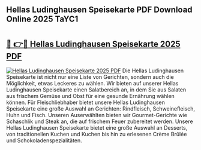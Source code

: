 ## Hellas Ludinghausen Speisekarte PDF Download Online 2025 TaYC1

# <h2><a href="http://gc8ouo.nevu.top/?p=Hellas+Ludinghausen+Speisekarte">🔗 👉🔴 Hellas Ludinghausen Speisekarte 2025 PDF</a></h2>

[![Hellas Ludinghausen Speisekarte 2025 PDF](https://i.imgur.com/dBaPXMq.png)](http://gc8ouo.nevu.top/?p=Hellas+Ludinghausen+Speisekarte)
Die Hellas Ludinghausen Speisekarte ist nicht nur eine Liste von Gerichten, sondern auch die Möglichkeit, etwas Leckeres zu wählen. Wir bieten auf unserer Hellas Ludinghausen Speisekarte einen Salatbereich an, in dem Sie aus Salaten aus frischem Gemüse und Obst für eine gesunde Ernährung wählen können. Für Fleischliebhaber bietet unsere Hellas Ludinghausen Speisekarte eine große Auswahl an Gerichten: Rindfleisch, Schweinefleisch, Huhn und Fisch. Unseren Auserwählten bieten wir Gourmet-Gerichte wie Schaschlik und Steak an, die auf frischem Feuer zubereitet werden. Unsere Hellas Ludinghausen Speisekarte bietet eine große Auswahl an Desserts, von traditionellen Kuchen und Kuchen bis hin zu erlesenen Crème Brûlée und Schokoladenspezialitäten.
